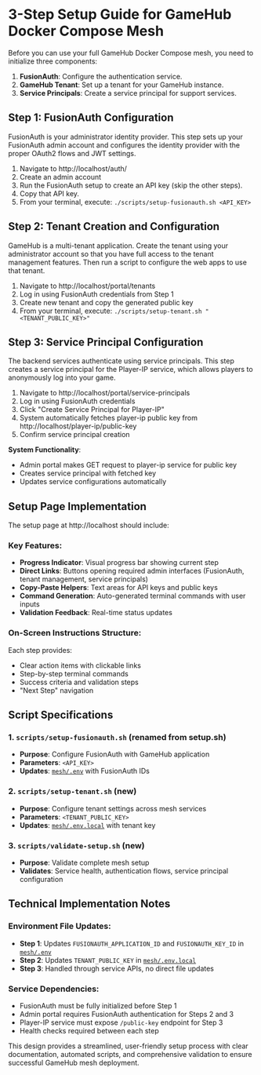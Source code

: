 # 3-Step Setup Guide for GameHub Docker Compose Mesh

Before you can use your full GameHub Docker Compose mesh, you need to initialize three components:

1. **FusionAuth**: Configure the authentication service.
2. **GameHub Tenant**: Set up a tenant for your GameHub instance.
3. **Service Principals**: Create a service principal for support services.

## Step 1: FusionAuth Configuration

FusionAuth is your administrator identity provider. This step sets up your FusionAuth admin account and configures the identity provider with the proper OAuth2 flows and JWT settings.

1. Navigate to http://localhost/auth/
2. Create an admin account
3. Run the FusionAuth setup to create an API key (skip the other steps).
4. Copy that API key.
5. From your terminal, execute: `./scripts/setup-fusionauth.sh <API_KEY>`

## Step 2: Tenant Creation and Configuration

GameHub is a multi-tenant application. Create the tenant using your administrator account so that you have full access to the tenant management features. Then run a script to configure the web apps to use that tenant.

1. Navigate to http://localhost/portal/tenants
2. Log in using FusionAuth credentials from Step 1
3. Create new tenant and copy the generated public key
4. From your terminal, execute: `./scripts/setup-tenant.sh "<TENANT_PUBLIC_KEY>"`

## Step 3: Service Principal Configuration

The backend services authenticate using service principals. This step creates a service principal for the Player-IP service, which allows players to anonymously log into your game.

1. Navigate to http://localhost/portal/service-principals
2. Log in using FusionAuth credentials
3. Click "Create Service Principal for Player-IP"
4. System automatically fetches player-ip public key from http://localhost/player-ip/public-key
5. Confirm service principal creation

**System Functionality**:
- Admin portal makes GET request to player-ip service for public key
- Creates service principal with fetched key
- Updates service configurations automatically

## Setup Page Implementation

The setup page at http://localhost should include:

### Key Features:
- **Progress Indicator**: Visual progress bar showing current step
- **Direct Links**: Buttons opening required admin interfaces (FusionAuth, tenant management, service principals)
- **Copy-Paste Helpers**: Text areas for API keys and public keys
- **Command Generation**: Auto-generated terminal commands with user inputs
- **Validation Feedback**: Real-time status updates

### On-Screen Instructions Structure:
Each step provides:
- Clear action items with clickable links
- Step-by-step terminal commands
- Success criteria and validation steps
- "Next Step" navigation

## Script Specifications

### 1. `scripts/setup-fusionauth.sh` (renamed from setup.sh)
- **Purpose**: Configure FusionAuth with GameHub application
- **Parameters**: `<API_KEY>`
- **Updates**: [`mesh/.env`](mesh/.env:12-13) with FusionAuth IDs

### 2. `scripts/setup-tenant.sh` (new)
- **Purpose**: Configure tenant settings across mesh services
- **Parameters**: `<TENANT_PUBLIC_KEY>`
- **Updates**: [`mesh/.env.local`](mesh/.env.local:3) with tenant key

### 3. `scripts/validate-setup.sh` (new)
- **Purpose**: Validate complete mesh setup
- **Validates**: Service health, authentication flows, service principal configuration

## Technical Implementation Notes

### Environment File Updates:
- **Step 1**: Updates `FUSIONAUTH_APPLICATION_ID` and `FUSIONAUTH_KEY_ID` in [`mesh/.env`](mesh/.env:1)
- **Step 2**: Updates `TENANT_PUBLIC_KEY` in [`mesh/.env.local`](mesh/.env.local:1)
- **Step 3**: Handled through service APIs, no direct file updates

### Service Dependencies:
- FusionAuth must be fully initialized before Step 1
- Admin portal requires FusionAuth authentication for Steps 2 and 3
- Player-IP service must expose `/public-key` endpoint for Step 3
- Health checks required between each step

This design provides a streamlined, user-friendly setup process with clear documentation, automated scripts, and comprehensive validation to ensure successful GameHub mesh deployment.
